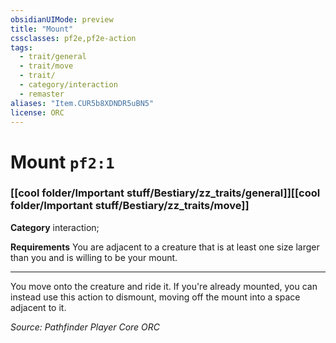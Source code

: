 ```yaml
---
obsidianUIMode: preview
title: "Mount"
cssclasses: pf2e,pf2e-action
tags:
  - trait/general
  - trait/move
  - trait/
  - category/interaction
  - remaster
aliases: "Item.CUR5b8XDNDR5uBN5"
license: ORC
---
```

# Mount `pf2:1`

### [[cool folder/Important stuff/Bestiary/zz_traits/general]][[cool folder/Important stuff/Bestiary/zz_traits/move]]

**Category** interaction; 




**Requirements** You are adjacent to a creature that is at least one size larger than you and is willing to be your mount.

* * *

You move onto the creature and ride it. If you're already mounted, you can instead use this action to dismount, moving off the mount into a space adjacent to it.

*Source: Pathfinder Player Core*
*ORC*